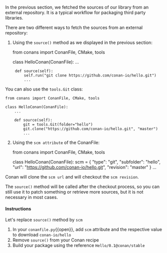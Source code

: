 
In the previous section, we fetched the sources of our library from an external repository.
It is a typical workflow for packaging third party libraries.

There are two different ways to fetch the sources from an external repository:

1. Using the ``source()`` method as we displayed in the previous section:

    from conans import ConanFile, CMake, tools

    class HelloConan(ConanFile):
        ...

        def source(self):
            self.run("git clone https://github.com/conan-io/hello.git")
            ...

You can also use the `tools.Git` class:

    from conans import ConanFile, CMake, tools

    class HelloConan(ConanFile):
        ...

        def source(self):
            git = tools.Git(folder="hello")
            git.clone("https://github.com/conan-io/hello.git", "master")
            ...

2. Using the `scm attribute` of the ConanFile:

    from conans import ConanFile, CMake, tools

    class HelloConan(ConanFile):
         scm = {
            "type": "git",
            "subfolder": "hello",
            "url": "https://github.com/conan-io/hello.git",
            "revision": "master"
         }
        ...

Conan will clone the ``scm url`` and will checkout the ``scm revision``.

The ``source()`` method will be called after the checkout process, so you can still use it to patch something or retrieve more sources, but it is not necessary in most cases.

#### Instructions

Let's replace `source()` method by `scm`

1. In your `conanfile.py`{{open}}, add `scm` attribute and the respective value to download `conan-io/hello`
2. Remove `source()` from your Conan recipe
3. Build your package using the reference `Hello/0.1@conan/stable`
